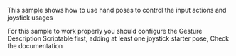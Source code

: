 This sample shows how to use hand poses to control the input actions and joystick usages

For this sample to work properly you should configure the Gesture Description Scriptable first,
adding at least one joystick starter pose, Check the documentation